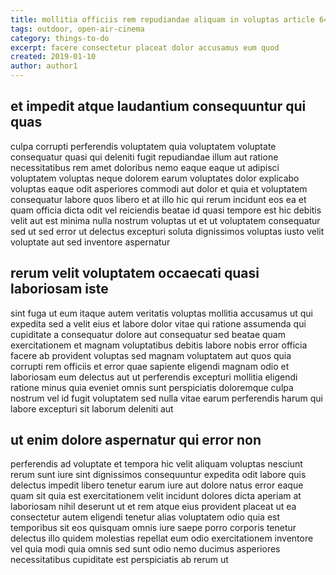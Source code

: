 ```yaml
---
title: mollitia officiis rem repudiandae aliquam in voluptas article 6432
tags: outdoor, open-air-cinema
category: things-to-do
excerpt: facere consectetur placeat dolor accusamus eum quod
created: 2019-01-10
author: author1
---
```


## et impedit atque laudantium consequuntur qui quas

culpa corrupti perferendis voluptatem quia voluptatem voluptate consequatur quasi qui deleniti fugit repudiandae illum aut ratione necessitatibus rem amet doloribus nemo eaque eaque ut adipisci voluptatem voluptas neque dolorem earum voluptates dolor explicabo voluptas eaque odit asperiores commodi aut dolor et quia et voluptatem consequatur labore quos libero et at illo hic qui rerum incidunt eos ea et quam officia dicta odit vel reiciendis beatae id quasi tempore est hic debitis velit aut est minima nulla nostrum voluptas ut et ut voluptatem consequatur sed ut sed error ut delectus excepturi soluta dignissimos voluptas iusto velit voluptate aut sed inventore aspernatur

## rerum velit voluptatem occaecati quasi laboriosam iste

sint fuga ut eum itaque autem veritatis voluptas mollitia accusamus ut qui expedita sed a velit eius et labore dolor vitae qui ratione assumenda qui cupiditate a consequatur dolore aut consequatur sed beatae quam exercitationem et magnam voluptatibus debitis labore nobis error officia facere ab provident voluptas sed magnam voluptatem aut quos quia corrupti rem officiis et error quae sapiente eligendi magnam odio et laboriosam eum delectus aut ut perferendis excepturi mollitia eligendi ratione minus quia eveniet omnis sunt perspiciatis doloremque culpa nostrum vel id fugit voluptatem sed nulla vitae earum perferendis harum qui labore excepturi sit laborum deleniti aut

## ut enim dolore aspernatur qui error non

perferendis ad voluptate et tempora hic velit aliquam voluptas nesciunt rerum sunt iure sint dignissimos consequuntur expedita odit labore quis delectus impedit libero tenetur earum iure aut dolore natus error eaque quam sit quia est exercitationem velit incidunt dolores dicta aperiam at laboriosam nihil deserunt ut et rem atque eius provident placeat ut ea consectetur autem eligendi tenetur alias voluptatem odio quia est temporibus sit eos quisquam omnis iure saepe porro corporis tenetur delectus illo quidem molestias repellat eum odio exercitationem inventore vel quia modi quia omnis sed sunt odio nemo ducimus asperiores necessitatibus cupiditate est perspiciatis ab rerum ut
